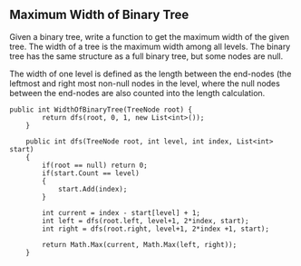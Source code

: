 ## Maximum Width of Binary Tree
Given a binary tree, write a function to get the maximum width of the given tree. The width of a tree is the maximum width among all levels. The binary tree has the same structure as a full binary tree, but some nodes are null.

The width of one level is defined as the length between the end-nodes (the leftmost and right most non-null nodes in the level, where the null nodes between the end-nodes are also counted into the length calculation.
``` 
public int WidthOfBinaryTree(TreeNode root) {
        return dfs(root, 0, 1, new List<int>());
    }
    
    public int dfs(TreeNode root, int level, int index, List<int> start)
    {
        if(root == null) return 0;
        if(start.Count == level)
        {
            start.Add(index);
        }
        
        int current = index - start[level] + 1;
        int left = dfs(root.left, level+1, 2*index, start);
        int right = dfs(root.right, level+1, 2*index +1, start);
        
        return Math.Max(current, Math.Max(left, right));
    }
```
